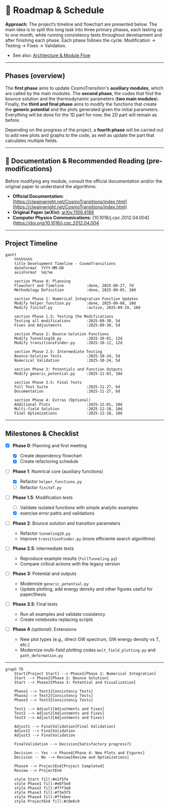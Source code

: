 # 📅 Roadmap & Schedule

**Approach**: The project’s timeline and flowchart are presented below. The main idea is to split this long task into three primary phases, each lasting up to one month, while running consistency tests throughout development and after finishing each phase. Each phase follows the cycle: Modification → Testing → Fixes → Validation.

- See also: [Architecture & Module Flow](architecture.md)

---
## Phases (overview)
  The **first phase** aims to update CosmoTransition's **auxiliary modules**, which are called by the main modules. The **second phase**, the codes that find the bounce solution and the thermodynamic parameters (**two main modules**). Finally, the **third and final phase** aims to modify the functions that create the **generic potential** and the plots generated given the initial parameters. Everything will be done for the 1D part for now; the 2D part will remain as before.

Depending on the progress of the project, a **fourth phase** will be carried out to add new plots and graphs to the code, as well as update the part that calculates multiple fields.

---

## 📖 Documentation & Recommended Reading (pre-modifications)
Before modifying any module, consult the official documentation and/or the original paper to understand the algorithms:

- **Official Documentation:**[https://clwainwright.net/CosmoTransitions/index.html](https://clwainwright.net/CosmoTransitions/index.html)
- **Original Paper (arXiv):** [arXiv:1109.4189](https://arxiv.org/abs/1109.4189)
- **Computer Physics Communications:** [10.1016/j.cpc.2012.04.004](https://doi.org/10.1016/j.cpc.2012.04.004

---
## Project Timeline


```mermaid
gantt
    %%%%%%%%
    title Development Timeline - CosmoTransitions
    dateFormat  YYYY-MM-DD
    axisFormat  %d/%m
    
    section Phase 0: Planning
    Flowchart and Timeline          :done, 2025-08-27, 7d
    Methodology Definition          :done, 2025-09-05, 10d
    
    section Phase 1: Numerical Integration Function Updates
    Modify helper_function.py       :done, 2025-09-08, 10d
    Modify finiteT.py               :active, 2025-09-19, 10d
    
    section Phase 1.5: Testing the Modifications
    Testing all modifications       :2025-09-30, 5d
    Fixes and Adjustments           :2025-09-30, 5d
    
    section Phase 2: Bounce-Solution Functions
    Modify Tunneling1D.py           :2025-10-01, 12d
    Modify transitionsFinder.py     :2025-10-12, 12d
    
    section Phase 2.5: Intermediate Testing
    Bounce-Solution Tests           :2025-10-24, 5d
    Numerical Validation            :2025-10-24, 5d
    
    section Phase 3: Potentials and Function Outputs
    Modify generic_potential.py     :2025-11-03, 18d
    
    section Phase 3.5: Final Tests
    Full Test Suite                 :2025-11-27, 6d
    Documentation                   :2025-11-27, 6d
    
    section Phase 4: Extras (Optional)
    Additional Plots                :2025-12-01, 10d
    Multi-field Solution            :2025-12-10, 10d
    Final Optimizations             :2025-12-10, 10d
```


---

## Milestones & Checklist
- [x] **Phase 0**: Planning and first meeting 
  - [x] Create dependency flowchart 
  - [x] Create refactoring schedule 

- [ ] **Phase 1**: Numrical core (auxiliary functions) 
  - [x] Refactor `helper_functions.py`
  - [ ] Refactor `finiteT.py`

- [ ] **Phase 1.5**: Modification tests 
  - [ ] Validate isolated functions with simple analytic examples  
  - [x] exercise error paths and validations

- [ ] **Phase 2**: Bounce solution and transition parameters 
  - Refactor `tunneling1D.py`  
  - Improve `transitionFinder.py` (more efficiente search algorithms)  

- [ ] **Phase 2.5**: Intermediate tests  
  - Reproduce example results (`fullTunneling.py`)  
  - Compare critical actions with the legacy version 

- [ ] **Phase 3**: Potential and outputs  
  - Modernize `generic_potential.py` 
  - Update plotting, add energy density and other figures useful for paper/thesis

- [ ] **Phase 3.5**: Final tests
  - Run all examples and validate cosistency 
  - Create notebooks replacing scripts

- [ ] **Phase 4** *(optional)*: Extensions
  - New plot types (e.g., direct GW spectrum, GW energy density vs T, etc.) 
  - Modernize multi-field plotting codes `mult_field_plotting.py` and `path_deformation.py`
---

```mermaid
graph TD
    Start[Project Start] --> Phase1[Phase 1: Numerical Integration]
    Start --> Phase2[Phase 2: Bounce Solution]
    Start --> Phase3[Phase 3: Potential and Visualization]
    
    Phase1 --> Test1[Consistency Tests]
    Phase2 --> Test2[Consistency Tests]
    Phase3 --> Test3[Consistency Tests]
    
    Test1 --> Adjust1[Adjustments and Fixes]
    Test2 --> Adjust2[Adjustments and Fixes]
    Test3 --> Adjust3[Adjustments and Fixes]
    
    Adjust1 --> FinalValidation[Final Validation]
    Adjust2 --> FinalValidation
    Adjust3 --> FinalValidation
    
    FinalValidation --> Decision{Satisfactory progress?}
    
    Decision -- Yes --> Phase4[Phase 4: New Plots and Figures]
    Decision -- No --> Review[Review and Optimizations]
    
    Phase4 --> ProjectEnd[Project Completed]
    Review --> ProjectEnd

    style Start fill:#e1f5fe
    style Phase1 fill:#e8f5e8
    style Phase2 fill:#fff3e0
    style Phase3 fill:#f3e5f5
    style Phase4 fill:#ffebee
    style ProjectEnd fill:#c8e6c9
```



